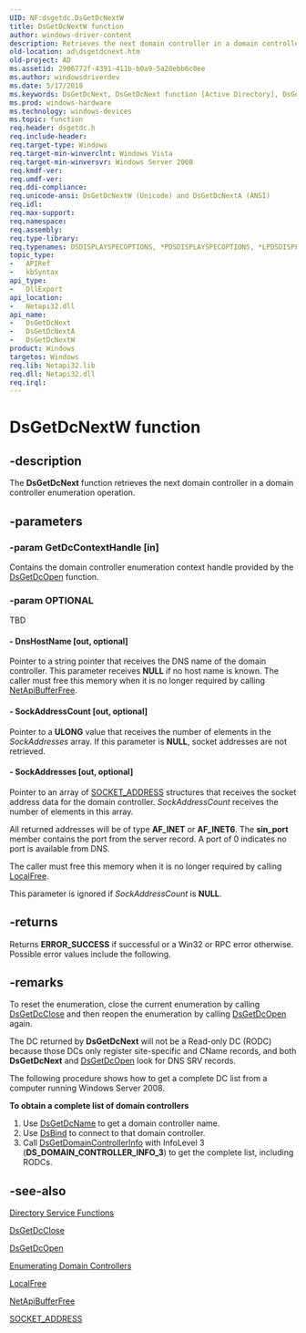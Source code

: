 ```yaml
---
UID: NF:dsgetdc.DsGetDcNextW
title: DsGetDcNextW function
author: windows-driver-content
description: Retrieves the next domain controller in a domain controller enumeration operation.
old-location: ad\dsgetdcnext.htm
old-project: AD
ms.assetid: 2906772f-4391-411b-b0a9-5a20ebb6c0ee
ms.author: windowsdriverdev
ms.date: 5/17/2018
ms.keywords: DsGetDcNext, DsGetDcNext function [Active Directory], DsGetDcNextA, DsGetDcNextW, ad.dsgetdcnext, dsgetdc/DsGetDcNext, dsgetdc/DsGetDcNextA, dsgetdc/DsGetDcNextW
ms.prod: windows-hardware
ms.technology: windows-devices
ms.topic: function
req.header: dsgetdc.h
req.include-header: 
req.target-type: Windows
req.target-min-winverclnt: Windows Vista
req.target-min-winversvr: Windows Server 2008
req.kmdf-ver: 
req.umdf-ver: 
req.ddi-compliance: 
req.unicode-ansi: DsGetDcNextW (Unicode) and DsGetDcNextA (ANSI)
req.idl: 
req.max-support: 
req.namespace: 
req.assembly: 
req.type-library: 
req.typenames: DSDISPLAYSPECOPTIONS, *PDSDISPLAYSPECOPTIONS, *LPDSDISPLAYSPECOPTIONS
topic_type:
-	APIRef
-	kbSyntax
api_type:
-	DllExport
api_location:
-	Netapi32.dll
api_name:
-	DsGetDcNext
-	DsGetDcNextA
-	DsGetDcNextW
product: Windows
targetos: Windows
req.lib: Netapi32.lib
req.dll: Netapi32.dll
req.irql: 
---
```


# DsGetDcNextW function


## -description


The <b>DsGetDcNext</b> function retrieves the next domain controller in a domain controller enumeration operation.


## -parameters




### -param GetDcContextHandle [in]

Contains the domain controller enumeration context handle provided by the <a href="https://msdn.microsoft.com/2811cc30-f367-4f1a-8f0c-ed0a77dad24c">DsGetDcOpen</a> function.


### -param OPTIONAL

TBD




#### - DnsHostName [out, optional]

Pointer to a string pointer that receives the DNS name of the domain controller.
        This parameter receives <b>NULL</b> if no host name is known. The caller must free this memory when it is no longer required by calling <a href="https://msdn.microsoft.com/0e99483c-8cd7-402a-8bf6-1e0118764dd3">NetApiBufferFree</a>.


#### - SockAddressCount [out, optional]

Pointer to a <b>ULONG</b> value that receives the number of elements in the <i>SockAddresses</i> array.
        If this parameter is <b>NULL</b>, socket addresses are not retrieved.


#### - SockAddresses [out, optional]

Pointer to an array of <a href="https://msdn.microsoft.com/37fbcb96-a859-4eca-8928-8051f95407b9">SOCKET_ADDRESS</a> structures that receives the socket address data for the domain controller. <i>SockAddressCount</i> receives the number of elements in this array.

All returned addresses will be of type <b>AF_INET</b> or <b>AF_INET6</b>.
        The <b>sin_port</b> member contains the port from the server record.
            A port of 0 indicates no port is available from DNS.

The caller must free this memory when it is no longer required by calling <a href="https://msdn.microsoft.com/a0393983-cb43-4dfa-91a6-d82a5fb8de12">LocalFree</a>.

This parameter is ignored if <i>SockAddressCount</i> is <b>NULL</b>.


## -returns



Returns <b>ERROR_SUCCESS</b> if successful or a Win32 or RPC error otherwise. Possible error values include the following.




## -remarks



To reset the enumeration, close the current enumeration by calling <a href="https://msdn.microsoft.com/d193e4cd-ad66-4d93-b912-348f17e93a6f">DsGetDcClose</a> and then reopen the enumeration by calling <a href="https://msdn.microsoft.com/2811cc30-f367-4f1a-8f0c-ed0a77dad24c">DsGetDcOpen</a> again.

The DC returned by <b>DsGetDcNext</b> will not be a Read-only DC (RODC) because those DCs only register site-specific and CName records, and both <b>DsGetDcNext</b> and <a href="https://msdn.microsoft.com/2811cc30-f367-4f1a-8f0c-ed0a77dad24c">DsGetDcOpen</a> look for DNS SRV records.

The following procedure shows how to get a complete DC list from a computer running Windows Server 2008.

<p class="proch"><img alt="" src="../common/wedge.gif"/><b>To obtain a complete list of domain controllers</b>

<ol>
<li>Use <a href="https://msdn.microsoft.com/da8b2983-5e45-40b0-b552-c9b3a1d8ae94">DsGetDcName</a> to get a domain controller name.</li>
<li>Use <a href="https://msdn.microsoft.com/c73cd16d-ccfd-4f61-b1c5-50130bef64d7">DsBind</a> to connect to that domain controller.</li>
<li>Call <a href="https://msdn.microsoft.com/52db3b25-e6b0-4a0d-831b-89a203580cf1">DsGetDomainControllerInfo</a> with InfoLevel 3 (<b>DS_DOMAIN_CONTROLLER_INFO_3</b>) to get the complete list, including RODCs.</li>
</ol>



## -see-also




<a href="https://msdn.microsoft.com/7b519c81-5a6c-470a-a525-1894efd53305">Directory Service Functions</a>



<a href="https://msdn.microsoft.com/d193e4cd-ad66-4d93-b912-348f17e93a6f">DsGetDcClose</a>



<a href="https://msdn.microsoft.com/2811cc30-f367-4f1a-8f0c-ed0a77dad24c">DsGetDcOpen</a>



<a href="https://msdn.microsoft.com/bfc92777-6944-406a-8b93-949a1cf3e2c3">Enumerating Domain Controllers</a>



<a href="https://msdn.microsoft.com/a0393983-cb43-4dfa-91a6-d82a5fb8de12">LocalFree</a>



<a href="https://msdn.microsoft.com/0e99483c-8cd7-402a-8bf6-1e0118764dd3">NetApiBufferFree</a>



<a href="https://msdn.microsoft.com/37fbcb96-a859-4eca-8928-8051f95407b9">SOCKET_ADDRESS</a>
 

 

